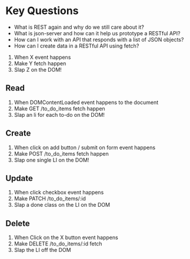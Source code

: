 # Key Questions
* What is REST again and why do we still care about it?
* What is json-server and how can it help us prototype a RESTful API?
* How can I work with an API that responds with a list of JSON objects?
* How can I create data in a RESTful API using fetch?

1. When X event happens
2. Make Y fetch happen
3. Slap Z on the DOM!

## Read
1. When DOMContentLoaded event happens to the document
2. Make GET /to_do_items fetch happen
3. Slap an li for each to-do on the DOM!

## Create
1. When click on add button / submit on form event happens
2. Make POST /to_do_items fetch happen
3. Slap one single LI on the DOM!

## Update
1. When click checkbox event happens
2. Make PATCH /to_do_items/:id 
3. Slap a done class on the LI on the DOM

## Delete

1. When Click on the X button event happens
2. Make DELETE /to_do_items/:id fetch
3. Slap the LI off the DOM














